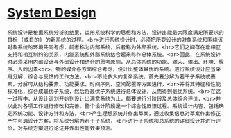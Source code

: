 # [System Design](https://baike.baidu.com/item/系统设计)
    系统设计是根据系统分析的结果，运用系统科学的思想和方法，设计出能最大限度满足所要求的目标 (或目的) 的新系统的过程。<br>进行系统设计时，必须把所要设计的对象系统和围绕该对象系统的环境共同考虑，前者称为内部系统，后者称为外部系统，<br>它们之间存在着相互支持和相互制约的关系，内部系统和外部系统结合起来称作总体系统。<br>因此，在系统设计时必须采用内部设计与外部设计相结合的思考原则，从总体系统的功能、输入、输出、环境、程序、人的因素<br>、物的媒介各方面综合考虑，设计出整体最优的系统。进行系统设计应当采用分解、综合与反馈的工作方法。<br>不论多大的复杂系统，首先要分解为若干子系统或要素，分解可从结构要素、功能要求、时间序列、空间配置等方面进行，<br>并将其特征和性能标准化，综合成最优子系统，然后将最优子系统进行总体设计，从而得到最优系统。<br>在这一过程中，从设计计划开始到设计出满意系统为止，都要进行分阶段及总体综合评价，<br>并以此对各项工作进行修改和完善。整个设计阶段是一个综合性反馈过程。系统设计内容，包括确定系统功能、设计方针和方法，<br>产生理想系统并作出草案，通过收集信息对草案作出修正产生可选设计方案，将系统分解为若干子系统，<br>进行子系统和总系统的详细设计并进行评价，对系统方案进行论证并作出性能效果预测。


